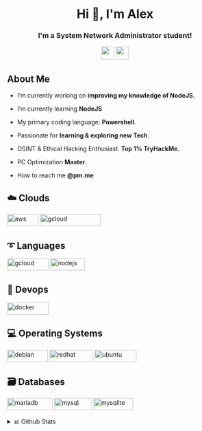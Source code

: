 <h1 align="center">Hi 👋, I'm Alex</h1>
<h3 align="center">I'm a System Network Administrator student!<br></h3>

<p align="center">
<img height="30" src="https://img.shields.io/badge/twitter-%231DA1F2.svg?&style=for-the-badge&logo=twitter&logoColor=white" /> 
<img height="30"src="https://img.shields.io/badge/linkedin-blue.svg?&style=for-the-badge&logo=linkedin&logoColor=white" /> </p>

<h2>About Me</h2>

* I’m currently working on **improving my knowledge of NodeJS.**

* I’m currently learning **NodeJS** 
   
* My primary coding language: **Powershell**.

* Passionate for **learning & exploring new Tech**.

* OSINT & Ethical Hacking Enthusiast. **Top 1% TryHackMe.**

* PC Optimization **Master**.

* How to reach me **@pm.me**

<h2>☁️ Clouds </h2>

<img src="https://camo.githubusercontent.com/9281daa5684971fd3325661e3dd5fea86b21a902e3741a556fb636fbf0e2f3d4/68747470733a2f2f696d672e736869656c64732e696f2f62616467652f4157532d2532334646393930302e7376673f7374796c653d666f722d7468652d6261646765266c6f676f3d616d617a6f6e2d617773266c6f676f436f6c6f723d7768697465" alt="aws" width="73" height="28"/> <img src="https://camo.githubusercontent.com/0ff95ac28f85bda17f062b6babaa5f81dcfb540ad9239a9f248057ede13027fa/68747470733a2f2f696d672e736869656c64732e696f2f62616467652f476f6f676c65436c6f75642d2532333432383546342e7376673f7374796c653d666f722d7468652d6261646765266c6f676f3d676f6f676c652d636c6f7564266c6f676f436f6c6f723d7768697465" alt="gcloud" width="142" height="28"/>

<h2>➰ Languages </h2>

<img src="https://camo.githubusercontent.com/a1b2dac5667822ee0d98ae6d799da61987fd1658dfeb4d2ca6e3c99b1535ebd8/68747470733a2f2f696d672e736869656c64732e696f2f62616467652f707974686f6e2d3336373041303f7374796c653d666f722d7468652d6261646765266c6f676f3d707974686f6e266c6f676f436f6c6f723d666664643534" alt="gcloud" width="97" height="28"/> <img src="https://camo.githubusercontent.com/7d7b100e379663ee40a20989e6c61737e6396c1dafc3a7c6d2ada8d4447eb0e4/68747470733a2f2f696d672e736869656c64732e696f2f62616467652f6e6f64652e6a732d3644413535463f7374796c653d666f722d7468652d6261646765266c6f676f3d6e6f64652e6a73266c6f676f436f6c6f723d7768697465" alt="nodejs" width="80" height="28"/>

<h2>🧰 Devops </h2>

<img src="https://camo.githubusercontent.com/6b7f701cf0bea42833751b754688f1a27b6090fdf90bf2b226addff01be817f0/68747470733a2f2f696d672e736869656c64732e696f2f62616467652f646f636b65722d2532333064623765642e7376673f7374796c653d666f722d7468652d6261646765266c6f676f3d646f636b6572266c6f676f436f6c6f723d7768697465" alt="docker" width="97" height="28"/>

<h2>💻 Operating Systems </h2>

<img src="https://camo.githubusercontent.com/94c5a32b53c1771bd1a163fe0523aee22b624e1d613ec984e52686cda1cdb2bd/68747470733a2f2f696d672e736869656c64732e696f2f62616467652f44656269616e2d4437304135333f7374796c653d666f722d7468652d6261646765266c6f676f3d64656269616e266c6f676f436f6c6f723d7768697465" alt="debian" width="95" height="28"/> <img src="https://camo.githubusercontent.com/72a473c479a42cb6f29b4bf6cc8a4f5ef3d5c36eb878117a1349a5e58361021a/68747470733a2f2f696d672e736869656c64732e696f2f62616467652f5265642532304861742d4545303030303f7374796c653d666f722d7468652d6261646765266c6f676f3d726564686174266c6f676f436f6c6f723d7768697465" alt="redhat" width="101" height="28"/> <img src="https://camo.githubusercontent.com/d6de31463470dd4540e7ece7849e6d38d423825f113ea4ae639f4dcfd0392d82/68747470733a2f2f696d672e736869656c64732e696f2f62616467652f5562756e74752d4539353432303f7374796c653d666f722d7468652d6261646765266c6f676f3d7562756e7475266c6f676f436f6c6f723d7768697465" alt="ubuntu" width="98" height="28"/>

<h2>🗃 Databases</h2>

<img src="https://camo.githubusercontent.com/19be198b22407b49a4ea491b2900b85e09d859dbb2801e3f0c165a84b66e1506/68747470733a2f2f696d672e736869656c64732e696f2f62616467652f4d6172696144422d3030333534353f7374796c653d666f722d7468652d6261646765266c6f676f3d6d617269616462266c6f676f436f6c6f723d7768697465" alt="mariadb" width="106" height="28"/> <img src="https://camo.githubusercontent.com/b46e59b09c063a31380646688a68018381767a7a206547c93f896df4643671e9/68747470733a2f2f696d672e736869656c64732e696f2f62616467652f6d7973716c2d2532333030303030662e7376673f7374796c653d666f722d7468652d6261646765266c6f676f3d6d7973716c266c6f676f436f6c6f723d7768697465" alt="mysql" width="88" height="28"/> <img src="https://camo.githubusercontent.com/b310667470594171440f9b80f624787ea58555296d88af177788509b0d73a40b/68747470733a2f2f696d672e736869656c64732e696f2f62616467652f73716c6974652d2532333037343035652e7376673f7374796c653d666f722d7468652d6261646765266c6f676f3d73716c697465266c6f676f436f6c6f723d7768697465" alt="mysqlite" width="92" height="28"/>

<p align="center">
 <details>
<summary>📊 Github Stats</summary> </p>

<p align="center"> <img src="https://github-readme-stats.vercel.app/api?username=alcrb&show_icons=true&theme=gotham" alt="A C | Stats" />
<p align="center"> <img src="https://github-readme-stats.vercel.app/api/top-langs/?username=alcrb&theme=gotham")
</details>

![Visitor Count](https://profile-counter.glitch.me/{alcrb}/count.svg) </p>


